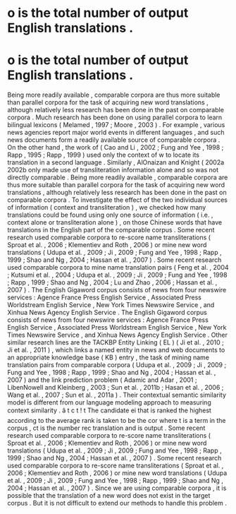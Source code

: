 # o is the total number of output English translations . 
# o is the total number of output English translations . 
Being more readily available , comparable corpora are thus more suitable than parallel corpora for the task of acquiring new word translations , although relatively less research has been done in the past on comparable corpora . 
Much research has been done on using parallel corpora to learn bilingual lexicons ( Melamed , 1997 ; Moore , 2003 ) . 
For example , various news agencies report major world events in different languages , and such news documents form a readily available source of comparable corpora . 
On the other hand , the work of ( Cao and Li , 2002 ; Fung and Yee , 1998 ; Rapp , 1995 ; Rapp , 1999 ) used only the context of w to locate its translation in a second language . 
Similarly , AlOnaizan and Knight ( 2002a 2002b only made use of transliteration information alone and so was not directly comparable . 
Being more readily available , comparable corpora are thus more suitable than parallel corpora for the task of acquiring new word translations , although relatively less research has been done in the past on comparable corpora . 
To investigate the effect of the two individual sources of information ( context and transliteration ) , we checked how many translations could be found using only one source of information ( i.e. , context alone or transliteration alone ) , on those Chinese words that have translations in the English part of the comparable corpus . 
Some recent research used comparable corpora to re-score name transliterations ( Sproat et al. , 2006 ; Klementiev and Roth , 2006 ) or mine new word translations ( Udupa et al. , 2009 ; Ji , 2009 ; Fung and Yee , 1998 ; Rapp , 1999 ; Shao and Ng , 2004 ; Hassan et al. , 2007 ) . 
Some recent research used comparable corpora to mine name translation pairs ( Feng et al. , 2004 ; Kutsumi et al. , 2004 ; Udupa et al. , 2009 ; Ji , 2009 ; Fung and Yee , 1998 ; Rapp , 1999 ; Shao and Ng , 2004 ; Lu and Zhao , 2006 ; Hassan et al. , 2007 ) . 
The English Gigaword corpus consists of news from four newswire services : Agence France Press English Service , Associated Press Worldstream English Service , New York Times Newswire Service , and Xinhua News Agency English Service . 
The English Gigaword corpus consists of news from four newswire services : Agence France Press English Service , Associated Press Worldstream English Service , New York Times Newswire Service , and Xinhua News Agency English Service . 
Other similar research lines are the TACKBP Entity Linking ( EL ) ( Ji et al. , 2010 ; Ji et al. , 2011 ) , which links a named entity in news and web documents to an appropriate knowledge base ( KB ) entry , the task of mining name translation pairs from comparable corpora ( Udupa et al. , 2009 ; Ji , 2009 ; Fung and Yee , 1998 ; Rapp , 1999 ; Shao and Ng , 2004 ; Hassan et al. , 2007 ) and the link prediction problem ( Adamic and Adar , 2001 ; LibenNowell and Kleinberg , 2003 ; Sun et al. , 2011b ; Hasan et al. , 2006 ; Wang et al. , 2007 ; Sun et al. , 2011a ) . 
Their contextual semantic similarity model is different from our language modeling approach to measuring context similarity . 
â t c t ! t The candidate ei that is ranked the highest according to the average rank is taken to be the cor where t is a term in the corpus , ct is the number rec translation and is output . 
Some recent research used comparable corpora to re-score name transliterations ( Sproat et al. , 2006 ; Klementiev and Roth , 2006 ) or mine new word translations ( Udupa et al. , 2009 ; Ji , 2009 ; Fung and Yee , 1998 ; Rapp , 1999 ; Shao and Ng , 2004 ; Hassan et al. , 2007 ) . 
Some recent research used comparable corpora to re-score name transliterations ( Sproat et al. , 2006 ; Klementiev and Roth , 2006 ) or mine new word translations ( Udupa et al. , 2009 ; Ji , 2009 ; Fung and Yee , 1998 ; Rapp , 1999 ; Shao and Ng , 2004 ; Hassan et al. , 2007 ) . 
Since we are using comparable corpora , it is possible that the translation of a new word does not exist in the target corpus . 
But it is not difficult to extend our methods to handle this problem . 